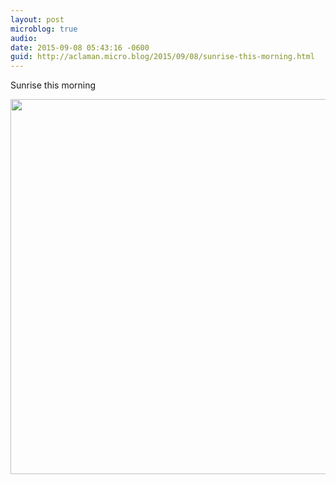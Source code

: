 ```yaml
---
layout: post
microblog: true
audio: 
date: 2015-09-08 05:43:16 -0600
guid: http://aclaman.micro.blog/2015/09/08/sunrise-this-morning.html
---
```

Sunrise this morning

<img src="http://micro.alexclaman.com/uploads/2018/fe30719f07.jpg" width="600" height="600" />
